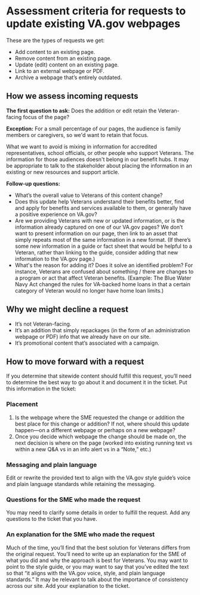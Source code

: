 # Assessment criteria for requests to update existing VA.gov webpages

These are the types of requests we get:
-	Add content to an existing page.
-	Remove content from an existing page.
-	Update (edit) content on an existing page.
-	Link to an external webpage or PDF.
-	Archive a webpage that’s entirely outdated.

## How we assess incoming requests

**The first question to ask:** Does the addition or edit retain the Veteran-facing focus of the page? 

**Exception:** For a small percentage of our pages, the audience is family members or caregivers, so we'd want to retain that focus. 

What we want to avoid is mixing in information for accredited representatives, school officials, or other people who support Veterans. The information for those audiences doesn't belong in our benefit hubs. It may be appropriate to talk to the stakeholder about placing the information in an existing or new resources and support article. 

**Follow-up questions:**
-	What’s the overall value to Veterans of this content change? 
-	Does this update help Veterans understand their benefits better, find and apply for benefits and services available to them, or generally have a positive experience on VA.gov? 
-	Are we providing Veterans with new or updated information, or is the information already captured on one of our VA.gov pages? We don’t want to present information on our page, then link to an asset that simply repeats most of the same information in a new format. (If there’s some new information in a guide or fact sheet that would be helpful to a Veteran, rather than linking to the guide, consider adding that new information to the VA.gov page.)
-	What's the reason for adding it? Does it solve an identified problem? For instance, Veterans are confused about something / there are changes to a program or act that affect Veteran benefits. (Example: The Blue Water Navy Act changed the rules for VA-backed home loans in that a certain category of Veteran would no longer have home loan limits.)

## Why we might decline a request

-	It’s not Veteran-facing.
-	It’s an addition that simply repackages (in the form of an administration webpage or PDF) info that we already have on our site.
-	It’s promotional content that’s associated with a campaign.

## How to move forward with a request

If you determine that sitewide content should fulfill this request, you’ll need to determine the best way to go about it and document it in the ticket. Put this information in the ticket:

### Placement 
1. Is the webpage where the SME requested the change or addition the best place for this change or addition? If not, where should this update happen—on a different webpage or perhaps on a new webpage? 
2. Once you decide which webpage the change should be made on, the next decision is where on the page (worked into existing running text vs within a new Q&A vs in an info alert vs in a “Note,” etc.)

### Messaging and plain language 

Edit or rewrite the provided text to align with the VA.gov style guide’s voice and plain language standards while retaining the messaging.

### Questions for the SME who made the request 

You may need to clarify some details in order to fulfill the request. Add any questions to the ticket that you have. 

### An explanation for the SME who made the request

Much of the time, you’ll find that the best solution for Veterans differs from the original request. You’ll need to write up an explanation for the SME of what you did and why the approach is best for Veterans. You may want to point to the style guide, or you may want to say that you’ve edited the text so that “it aligns with the VA.gov voice, style, and plain language standards.” It may be relevant to talk about the importance of consistency across our site. Add your explanation to the ticket.



